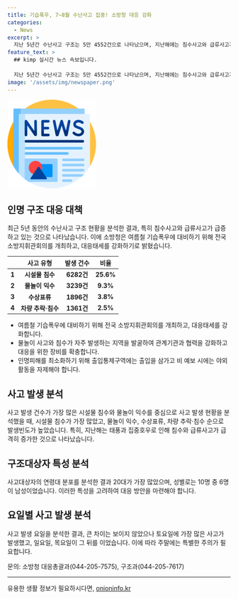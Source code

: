 ```yaml
---
title: 기습폭우, 7~8월 수난사고 집중! 소방청 대응 강화
categories:
  - News
excerpt: >
  지난 5년간 수난사고 구조는 5만 4552건으로 나타났으며, 지난해에는 침수사고와 급류사고가 39.5%와 101% 증가했다. 소방청은 여름철 기습폭우에 대비하기 위해 소방지휘관회의를 개최하고, 장마기간에는 긴급대응태세를 점검했다. 또한 수난구조장비 확충과 지자체 협력을 강화하는 등 신속한 대응을 위한 대책을 추진 중이다. 소방청장은 국민의 생명과 재산 보호를 위해 야외활동을 자제할 것을 당부했다.
feature_text: >
  ## kimp 실시간 뉴스 속보입니다.

  지난 5년간 수난사고 구조는 5만 4552건으로 나타났으며, 지난해에는 침수사고와 급류사고가 39.5%와 101% 증가했다. 소방청은 여름철 기습폭우에 대비하기 위해 소방지휘관회의를 개최하고, 장마기간에는 긴급대응태세를 점검했다. 또한 수난구조장비 확충과 지자체 협력을 강화하는 등 신속한 대응을 위한 대책을 추진 중이다. 소방청장은 국민의 생명과 재산 보호를 위해 야외활동을 자제할 것을 당부했다.
image: '/assets/img/newspaper.png'
---
```


<p><img src="/assets/img/newspaper.png" alt="kimplant 속보" /></p>

<h2 data-ke-size="size26">인명 구조 대응 대책</h2>

<p data-ke-size="size16">최근 5년 동안의 수난사고 구조 현황을 분석한 결과, 특히 침수사고와 급류사고가 급증하고 있는 것으로 나타났습니다. 이에 소방청은 여름철 기습폭우에 대비하기 위해 전국 소방지휘관회의를 개최하고, 대응태세를 강화하기로 밝혔습니다.</p>

<table>
<thead>
<tr>
<th></th>
<th>사고 유형</th>
<th>발생 건수</th>
<th>비율</th>
</tr>
</thead>
<tbody>
<tr>
<td style="text-align: center; height: 17px;"><b>1</b></td>
<td style="text-align: center; height: 17px;"><b>시설물 침수</b></td>
<td style="text-align: center; height: 17px;"><b>6282건</b></td>
<td style="text-align: center; height: 17px;"><b>25.6%</b></td>
</tr>
<tr>
<td style="text-align: center; height: 17px;"><b>2</b></td>
<td style="text-align: center; height: 17px;"><b>물놀이 익수</b></td>
<td style="text-align: center; height: 17px;"><b>3239건</b></td>
<td style="text-align: center; height: 17px;"><b>9.3%</b></td>
</tr>
<tr>
<td style="text-align: center; height: 17px;"><b>3</b></td>
<td style="text-align: center; height: 17px;"><b>수상표류</b></td>
<td style="text-align: center; height: 17px;"><b>1896건</b></td>
<td style="text-align: center; height: 17px;"><b>3.8%</b></td>
</tr>
<tr>
<td style="text-align: center; height: 17px;"><b>4</b></td>
<td style="text-align: center; height: 17px;"><b>차량 추락·침수</b></td>
<td style="text-align: center; height: 17px;"><b>1361건</b></td>
<td style="text-align: center; height: 17px;"><b>2.5%</b></td>
</tr>
</tbody>
</table>

<ul>
<li>여름철 기습폭우에 대비하기 위해 전국 소방지휘관회의를 개최하고, 대응태세를 강화합니다.</li>
<li>물놀이 사고와 침수가 자주 발생하는 지역을 발굴하여 관계기관과 협력을 강화하고 대응을 위한 장비를 확충합니다.</li>
<li>인명피해를 최소화하기 위해 출입통제구역에는 출입을 삼가고 비 예보 시에는 야외활동을 자제해야 합니다.</li>
</ul>

<h2 data-ke-size="size26">사고 발생 분석</h2>

<p data-ke-size="size16">사고 발생 건수가 가장 많은 시설물 침수와 물놀이 익수를 중심으로 사고 발생 현황을 분석했을 때, 시설물 침수가 가장 많았고, 물놀이 익수, 수상표류, 차량 추락·침수 순으로 발생빈도가 높았습니다. 특히, 지난해는 태풍과 집중호우로 인해 침수와 급류사고가 급격히 증가한 것으로 나타났습니다.</p>

<h2 data-ke-size="size26">구조대상자 특성 분석</h2>

<p data-ke-size="size16">사고대상자의 연령대 분포를 분석한 결과 20대가 가장 많았으며, 성별로는 10명 중 6명이 남성이었습니다. 이러한 특성을 고려하여 대응 방안을 마련해야 합니다.</p>

<h2 data-ke-size="size26">요일별 사고 발생 분석</h2>

<p data-ke-size="size16">사고 발생 요일을 분석한 결과, 큰 차이는 보이지 않았으나 토요일에 가장 많은 사고가 발생했고, 일요일, 목요일이 그 뒤를 이었습니다. 이에 따라 주말에는 특별한 주의가 필요합니다.</p>

<p data-ke-size="size16">문의: 소방청 대응총괄과(044-205-7575), 구조과(044-205-7617)</p>

<hr>

<p data-ke-size="size16"></p>
유용한 생활 정보가 필요하시다면, <a href="https://onioninfo.kr" rel="dofollow">onioninfo.kr</a>


